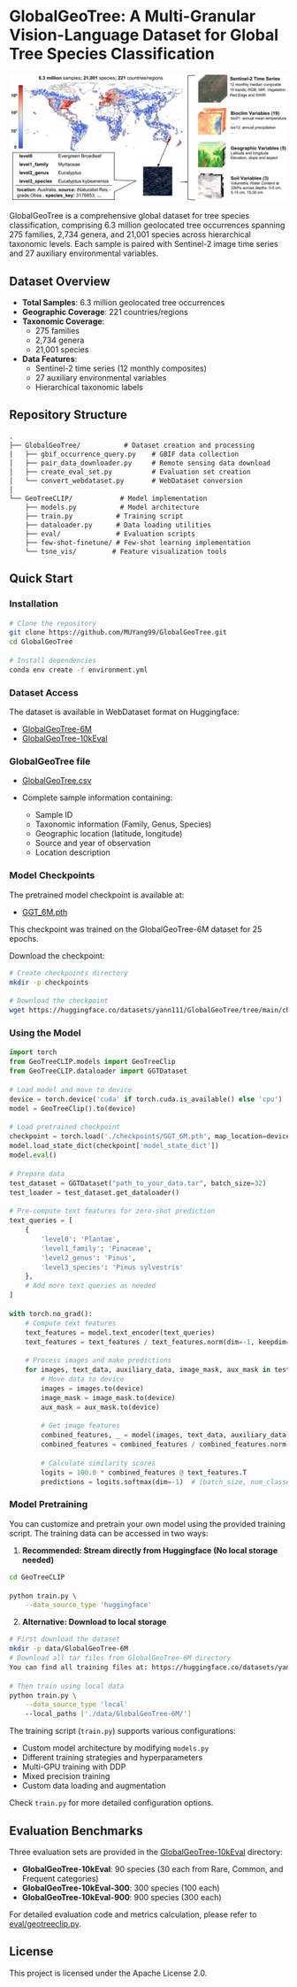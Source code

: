 # GlobalGeoTree: A Multi-Granular Vision-Language Dataset for Global Tree Species Classification

![GlobalGeoTree Dataset Overview](asssets/Fig1.png)

GlobalGeoTree is a comprehensive global dataset for tree species classification, comprising 6.3 million geolocated tree occurrences spanning 275 families, 2,734 genera, and 21,001 species across hierarchical taxonomic levels. Each sample is paired with Sentinel-2 image time series and 27 auxiliary environmental variables.

## Dataset Overview

- **Total Samples**: 6.3 million geolocated tree occurrences
- **Geographic Coverage**: 221 countries/regions
- **Taxonomic Coverage**: 
  - 275 families
  - 2,734 genera
  - 21,001 species
- **Data Features**:
  - Sentinel-2 time series (12 monthly composites)
  - 27 auxiliary environmental variables
  - Hierarchical taxonomic labels

## Repository Structure

```
.
├── GlobalGeoTree/           # Dataset creation and processing
│   ├── gbif_occurrence_query.py    # GBIF data collection
│   ├── pair_data_downloader.py     # Remote sensing data download
│   ├── create_eval_set.py          # Evaluation set creation
│   └── convert_webdataset.py       # WebDataset conversion
│
└── GeoTreeCLIP/            # Model implementation
    ├── models.py           # Model architecture
    ├── train.py           # Training script
    ├── dataloader.py      # Data loading utilities
    ├── eval/              # Evaluation scripts
    ├── few-shot-finetune/ # Few-shot learning implementation
    └── tsne_vis/         # Feature visualization tools
```

## Quick Start

### Installation

```bash
# Clone the repository
git clone https://github.com/MUYang99/GlobalGeoTree.git
cd GlobalGeoTree

# Install dependencies
conda env create -f environment.yml
```

### Dataset Access

The dataset is available in WebDataset format on Huggingface:
- [GlobalGeoTree-6M](https://huggingface.co/datasets/yann111/GlobalGeoTree/tree/main/GlobalGeoTree-6M)
- [GlobalGeoTree-10kEval](https://huggingface.co/datasets/yann111/GlobalGeoTree/tree/main/GlobalGeoTree-10kEval)

### GlobalGeoTree file

- [GlobalGeoTree.csv](https://huggingface.co/datasets/yann111/GlobalGeoTree/tree/main/files)

- Complete sample information containing:
  - Sample ID
  - Taxonomic information (Family, Genus, Species)
  - Geographic location (latitude, longitude)
  - Source and year of observation
  - Location description

### Model Checkpoints

The pretrained model checkpoint is available at:
- [GGT_6M.pth](https://huggingface.co/datasets/yann111/GlobalGeoTree/tree/main/checkpoints)

This checkpoint was trained on the GlobalGeoTree-6M dataset for 25 epochs.

Download the checkpoint:
```bash
# Create checkpoints directory
mkdir -p checkpoints

# Download the checkpoint
wget https://huggingface.co/datasets/yann111/GlobalGeoTree/tree/main/checkpoints/GGT_6M.pth -O checkpoints/GGT_6M.pth
```

### Using the Model

```python
import torch
from GeoTreeCLIP.models import GeoTreeClip
from GeoTreeCLIP.dataloader import GGTDataset

# Load model and move to device
device = torch.device('cuda' if torch.cuda.is_available() else 'cpu')
model = GeoTreeClip().to(device)

# Load pretrained checkpoint
checkpoint = torch.load('./checkpoints/GGT_6M.pth', map_location=device)
model.load_state_dict(checkpoint['model_state_dict'])
model.eval()

# Prepare data
test_dataset = GGTDataset("path_to_your_data.tar", batch_size=32)
test_loader = test_dataset.get_dataloader()

# Pre-compute text features for zero-shot prediction
text_queries = [
    {
        'level0': 'Plantae',
        'level1_family': 'Pinaceae',
        'level2_genus': 'Pinus',
        'level3_species': 'Pinus sylvestris'
    },
    # Add more text queries as needed
]

with torch.no_grad():
    # Compute text features
    text_features = model.text_encoder(text_queries)
    text_features = text_features / text_features.norm(dim=-1, keepdim=True)

    # Process images and make predictions
    for images, text_data, auxiliary_data, image_mask, aux_mask in test_loader:
        # Move data to device
        images = images.to(device)
        image_mask = image_mask.to(device)
        aux_mask = aux_mask.to(device)
        
        # Get image features
        combined_features, _ = model(images, text_data, auxiliary_data, image_mask, aux_mask)
        combined_features = combined_features / combined_features.norm(dim=-1, keepdim=True)

        # Calculate similarity scores
        logits = 100.0 * combined_features @ text_features.T
        predictions = logits.softmax(dim=-1)  # [batch_size, num_classes]
```

### Model Pretraining

You can customize and pretrain your own model using the provided training script. The training data can be accessed in two ways:

1. **Recommended: Stream directly from Huggingface (No local storage needed)**
```bash
cd GeoTreeCLIP

python train.py \
    --data_source_type 'huggingface'
```

2. **Alternative: Download to local storage**
```bash
# First download the dataset
mkdir -p data/GlobalGeoTree-6M
# Download all tar files from GlobalGeoTree-6M directory
You can find all training files at: https://huggingface.co/datasets/yann111/GlobalGeoTree/tree/main/GlobalGeoTree-6M

# Then train using local data
python train.py \
    --data_source_type 'local'
    --local_paths ['./data/GlobalGeoTree-6M/']
```

The training script (`train.py`) supports various configurations:
- Custom model architecture by modifying `models.py`
- Different training strategies and hyperparameters
- Multi-GPU training with DDP
- Mixed precision training
- Custom data loading and augmentation

Check `train.py` for more detailed configuration options.

## Evaluation Benchmarks

Three evaluation sets are provided in the [GlobalGeoTree-10kEval](https://huggingface.co/datasets/yann111/GlobalGeoTree/tree/main/GlobalGeoTree-10kEval) directory:
- **GlobalGeoTree-10kEval**: 90 species (30 each from Rare, Common, and Frequent categories)
- **GlobalGeoTree-10kEval-300**: 300 species (100 each)
- **GlobalGeoTree-10kEval-900**: 900 species (300 each)

For detailed evaluation code and metrics calculation, please refer to [eval/geotreeclip.py](GeoTreeCLIP/eval/geotreeclip.py).

<!-- ## Citation

If you use GlobalGeoTree in your research, please cite our paper: -->

<!-- ```bibtex
@inproceedings{mu2025globalgeotree,
  title={GlobalGeoTree: A Multi-Granular Vision-Language Dataset for Global Tree Species Classification},
  author={Mu, Yang and Xiong, Zhitong and Wang, Yi and Shahzad, Muhammad and Essl, Franz and van Kleunen, Mark and Zhu, Xiao Xiang},
  booktitle={Advances in Neural Information Processing Systems},
  year={2025}
}
``` -->

## License

This project is licensed under the Apache License 2.0.
